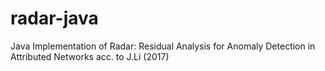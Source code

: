 # radar-java
Java Implementation of Radar: Residual Analysis for Anomaly Detection in Attributed Networks acc. to J.Li (2017)
